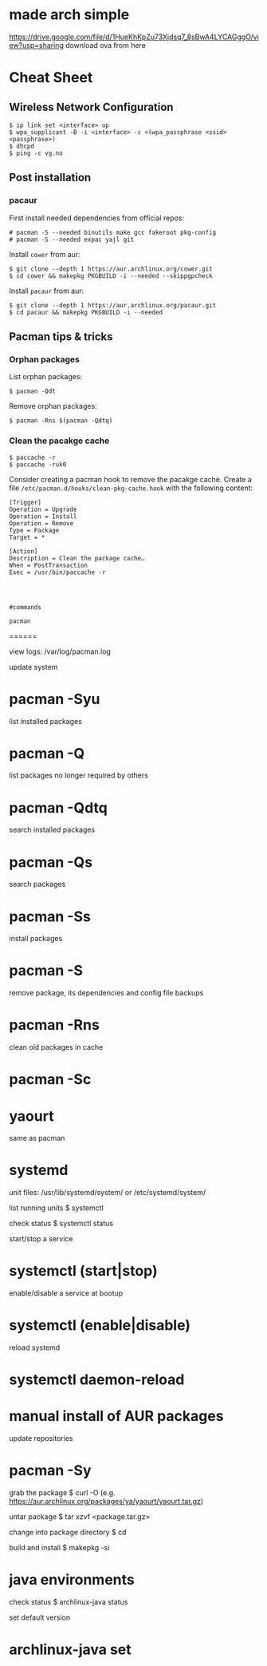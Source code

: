 # made arch simple

https://drive.google.com/file/d/1HueKhKpZu73Xjdsq7_8sBwA4LYCAGggO/view?usp=sharing
download ova from here


# Cheat Sheet

## Wireless Network Configuration

    $ ip link set <interface> up
    $ wpa_supplicant -B -i <interface> -c <(wpa_passphrase <ssid> <passphrase>)
    $ dhcpd
    $ ping -c vg.no


## Post installation

### pacaur

First install needed dependencies from official repos:

    # pacman -S --needed binutils make gcc fakeroot pkg-config
    # pacman -S --needed expac yajl git

Install `cower` from aur:

    $ git clone --depth 1 https://aur.archlinux.org/cower.git
    $ cd cower && makepkg PKGBUILD -i --needed --skippgpcheck

Install `pacaur` from aur:

    $ git clone --depth 1 https://aur.archlinux.org/pacaur.git
    $ cd pacaur && makepkg PKGBUILD -i --needed


## Pacman tips & tricks

### Orphan packages

List orphan packages:

    $ pacman -Qdt

Remove orphan packages:

    $ pacman -Rns $(pacman -Qdtq)


### Clean the pacakge cache

    $ paccache -r
    $ paccache -ruk0

Consider creating a pacman hook to remove the pacakge cache. Create a file
`/etc/pacman.d/hooks/clean-pkg-cache.hook` with the following content:

    [Trigger]
    Operation = Upgrade
    Operation = Install
    Operation = Remove
    Type = Package
    Target = *

    [Action]
    Description = Clean the package cache…
    When = PostTransaction
    Exec = /usr/bin/paccache -r
    
    
    
    
    #commands
    
    pacman
======

view logs: /var/log/pacman.log

update system
# pacman -Syu

list installed packages
# pacman -Q

list packages no longer required by others
# pacman -Qdtq

search installed packages
# pacman -Qs <name>

search packages
# pacman -Ss <name>

install packages
# pacman -S <name>

remove package, its dependencies and config file backups
# pacman -Rns <name>

clean old packages in cache
# pacman -Sc

yaourt
======

same as pacman

systemd
=======

unit files: /usr/lib/systemd/system/ or /etc/systemd/system/

list running units
$ systemctl

check status
$ systemctl status <unit>

start/stop a service
# systemctl (start|stop) <unit>

enable/disable a service at bootup
# systemctl (enable|disable) <unit>

reload systemd
# systemctl daemon-reload

manual install of AUR packages
==============================

update repositories
# pacman -Sy

grab the package
$ curl -O <url> (e.g. https://aur.archlinux.org/packages/ya/yaourt/yaourt.tar.gz)

untar package
$ tar xzvf <package.tar.gz>

change into package directory
$ cd <package>

build and install
$ makepkg -si

java environments
=================

check status
$ archlinux-java status

set default version
# archlinux-java set <version>
